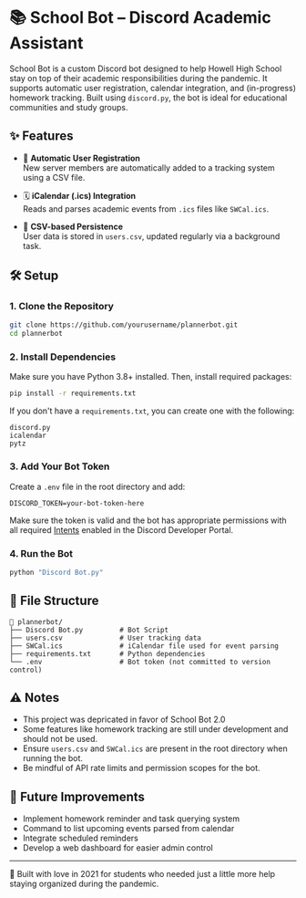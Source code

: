 # 📚 School Bot – Discord Academic Assistant

School Bot is a custom Discord bot designed to help Howell High School stay on top of their academic responsibilities during the pandemic. It supports automatic user registration, calendar integration, and (in-progress) homework tracking. Built using `discord.py`, the bot is ideal for educational communities and study groups.

## ✨ Features

- 📅 **Automatic User Registration**  
  New server members are automatically added to a tracking system using a CSV file.

- 🗓️ **iCalendar (.ics) Integration**  
  Reads and parses academic events from `.ics` files like `SWCal.ics`.

- 📂 **CSV-based Persistence**  
  User data is stored in `users.csv`, updated regularly via a background task.

## 🛠 Setup

### 1. Clone the Repository

```bash
git clone https://github.com/yourusername/plannerbot.git
cd plannerbot
```

### 2. Install Dependencies

Make sure you have Python 3.8+ installed. Then, install required packages:

```bash
pip install -r requirements.txt
```

If you don't have a `requirements.txt`, you can create one with the following:

```
discord.py
icalendar
pytz
```

### 3. Add Your Bot Token

Create a `.env` file in the root directory and add:

```env
DISCORD_TOKEN=your-bot-token-here
```

Make sure the token is valid and the bot has appropriate permissions with all required [Intents](https://discordpy.readthedocs.io/en/stable/intents.html) enabled in the Discord Developer Portal.

### 4. Run the Bot

```bash
python "Discord Bot.py"
```

## 📁 File Structure

```
📁 plannerbot/
├── Discord Bot.py         # Bot Script
├── users.csv              # User tracking data
├── SWCal.ics              # iCalendar file used for event parsing
├── requirements.txt       # Python dependencies
└── .env                   # Bot token (not committed to version control)
```

## ⚠️ Notes

- This project was depricated in favor of School Bot 2.0
- Some features like homework tracking are still under development and should not be used.
- Ensure `users.csv` and `SWCal.ics` are present in the root directory when running the bot.
- Be mindful of API rate limits and permission scopes for the bot.

## 🧠 Future Improvements

- Implement homework reminder and task querying system
- Command to list upcoming events parsed from calendar
- Integrate scheduled reminders
- Develop a web dashboard for easier admin control

---

🧠 Built with love in 2021 for students who needed just a little more help staying organized during the pandemic.
